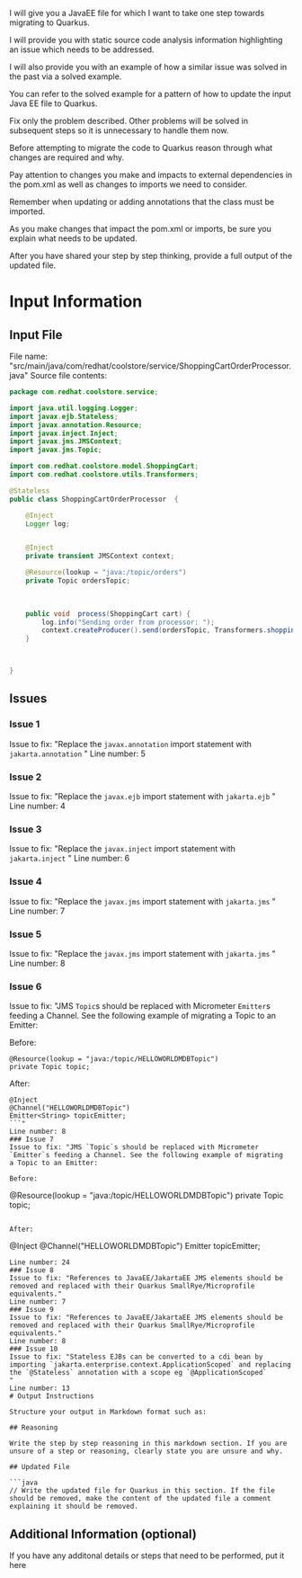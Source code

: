 I will give you a JavaEE file for which I want to take one step towards migrating to Quarkus.

I will provide you with static source code analysis information highlighting an issue which needs to be addressed.

I will also provide you with an example of how a similar issue was solved in the past via a solved example.

You can refer to the solved example for a pattern of how to update the input Java EE file to Quarkus.

Fix only the problem described. Other problems will be solved in subsequent steps so it is unnecessary to handle them now.

Before attempting to migrate the code to Quarkus reason through what changes are required and why.

Pay attention to changes you make and impacts to external dependencies in the pom.xml as well as changes to imports we need to consider.

Remember when updating or adding annotations that the class must be imported.

As you make changes that impact the pom.xml or imports, be sure you explain what needs to be updated.

After you have shared your step by step thinking, provide a full output of the updated file.
# Input Information

## Input File

File name: "src/main/java/com/redhat/coolstore/service/ShoppingCartOrderProcessor.java"
Source file contents:
```java
package com.redhat.coolstore.service;

import java.util.logging.Logger;
import javax.ejb.Stateless;
import javax.annotation.Resource;
import javax.inject.Inject;
import javax.jms.JMSContext;
import javax.jms.Topic;

import com.redhat.coolstore.model.ShoppingCart;
import com.redhat.coolstore.utils.Transformers;

@Stateless
public class ShoppingCartOrderProcessor  {

    @Inject
    Logger log;


    @Inject
    private transient JMSContext context;

    @Resource(lookup = "java:/topic/orders")
    private Topic ordersTopic;

    
  
    public void  process(ShoppingCart cart) {
        log.info("Sending order from processor: ");
        context.createProducer().send(ordersTopic, Transformers.shoppingCartToJson(cart));
    }



}

```

## Issues

### Issue 1
Issue to fix: "Replace the `javax.annotation` import statement with `jakarta.annotation` "
Line number: 5
### Issue 2
Issue to fix: "Replace the `javax.ejb` import statement with `jakarta.ejb` "
Line number: 4
### Issue 3
Issue to fix: "Replace the `javax.inject` import statement with `jakarta.inject` "
Line number: 6
### Issue 4
Issue to fix: "Replace the `javax.jms` import statement with `jakarta.jms` "
Line number: 7
### Issue 5
Issue to fix: "Replace the `javax.jms` import statement with `jakarta.jms` "
Line number: 8
### Issue 6
Issue to fix: "JMS `Topic`s should be replaced with Micrometer `Emitter`s feeding a Channel. See the following example of migrating
 a Topic to an Emitter:
 
 Before:
 ```
 @Resource(lookup = "java:/topic/HELLOWORLDMDBTopic")
 private Topic topic;
 ```
 
 After:
 ```
 @Inject
 @Channel("HELLOWORLDMDBTopic")
 Emitter<String> topicEmitter;
 ```"
Line number: 8
### Issue 7
Issue to fix: "JMS `Topic`s should be replaced with Micrometer `Emitter`s feeding a Channel. See the following example of migrating
 a Topic to an Emitter:
 
 Before:
 ```
 @Resource(lookup = "java:/topic/HELLOWORLDMDBTopic")
 private Topic topic;
 ```
 
 After:
 ```
 @Inject
 @Channel("HELLOWORLDMDBTopic")
 Emitter<String> topicEmitter;
 ```"
Line number: 24
### Issue 8
Issue to fix: "References to JavaEE/JakartaEE JMS elements should be removed and replaced with their Quarkus SmallRye/Microprofile equivalents."
Line number: 7
### Issue 9
Issue to fix: "References to JavaEE/JakartaEE JMS elements should be removed and replaced with their Quarkus SmallRye/Microprofile equivalents."
Line number: 8
### Issue 10
Issue to fix: "Stateless EJBs can be converted to a cdi bean by importing `jakarta.enterprise.context.ApplicationScoped` and replacing the `@Stateless` annotation with a scope eg `@ApplicationScoped`
"
Line number: 13
# Output Instructions

Structure your output in Markdown format such as:

## Reasoning

Write the step by step reasoning in this markdown section. If you are unsure of a step or reasoning, clearly state you are unsure and why.

## Updated File

```java
// Write the updated file for Quarkus in this section. If the file should be removed, make the content of the updated file a comment explaining it should be removed.
```

## Additional Information (optional)

If you have any additonal details or steps that need to be performed, put it here
